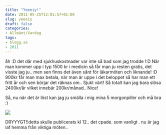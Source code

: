 ```yaml
---
title: "Yeeeiy!"
date: 2011-05-25T12:01:57+01:00
slug: yeeeiy
draft: false
categories:
- Allmänt/Vardag
tags:
- blogg.se
- 2011
---
```

åh :D det där med sjukhuskostnader var inte så bad som jag trodde !:D När man kommer upp i typ 1500 kr i medicin så får man ju resten gratis, det visste jag ju.. men sen finns det även sånt för läkarmöten och liknande! :D  
900kr får man max betala, när man är uppe i det beloppet så har man ett fritt år och sen börjar det räknas om.. Sjukt värt! Så totalt kan jag bara slösa 2400kr/år vilket innebär 200kr/månad.. Nice!  
  
Så, nu när det är löst kan jag ju smälla i mig mina 5 morgonpiller och må bra :)  
  

![](/assets/images/blogg.se/smilecup-by-studio-psyho_149530289.jpg)

DRYYYGT!!detta skulle publicerats kl 12.. det cpade. som vanligt . nu är jag iaf hemma från viktiga möten..